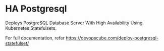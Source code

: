 # HA Postgresql
Deploys PostgreSQL Database Server With High Availability Using Kubernetes Statefulsets.

For full documentation, refer https://devopscube.com/deploy-postgresql-statefulset/
